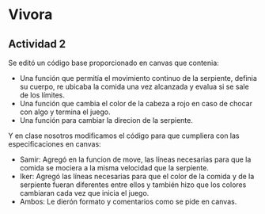 # Vivora
## Actividad 2
Se editó un código base proporcionado en canvas que contenia:
* Una función que permitía el movimiento continuo de la serpiente, definia su cuerpo, re ubicaba la comida una vez alcanzada y evalua si se sale de los límites.
* Una función que cambia el color de la cabeza a rojo en caso de chocar con algo y termina el juego.
* Una función para cambiar la direcion de la serpiente.

Y en clase nosotros modificamos el código para que cumpliera con las especificaciones en canvas:

* Samir: Agregó en la funcion de move, las líneas necesarias para que la comida se mociera a la misma velocidad que la serpiente.
* Iker: Agregó las líneas necesarias para que el color de la comida y de la serpiente fueran diferentes entre ellos y también hizo que los colores cambiaran cada vez que inicia el juego.
* Ambos: Le dierón formato y comentarios como se pide en canvas.
